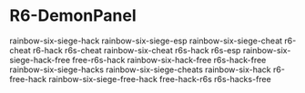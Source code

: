 # R6-DemonPanel
rainbow-six-siege-hack rainbow-six-siege-esp rainbow-six-siege-cheat r6-cheat r6-hack r6s-cheat rainbow-six-cheat r6s-hack r6s-esp rainbow-six-siege-hack-free free-r6s-hack rainbow-six-hack-free r6s-hack-free rainbow-six-siege-hacks rainbow-six-siege-cheats rainbow-six-hack r6-free-hack rainbow-six-siege-free-hack free-hack-r6s r6s-hacks-free
